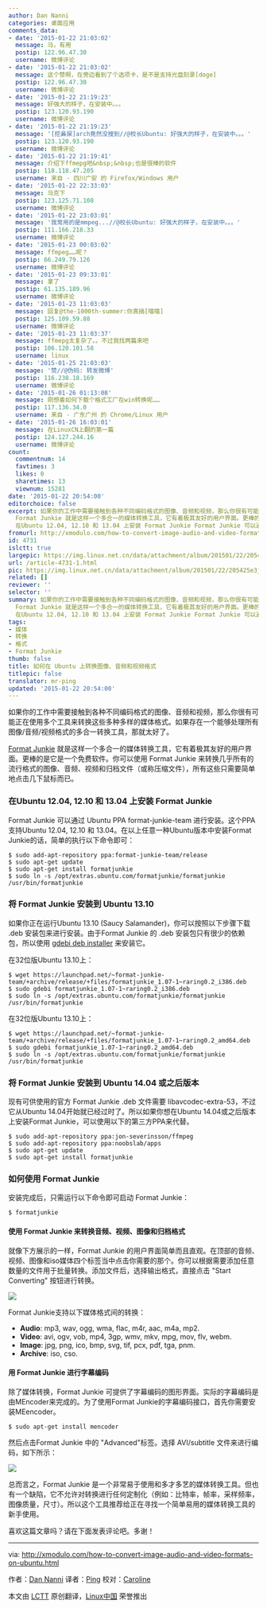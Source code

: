 ```yaml
---
author: Dan Nanni
categories: 桌面应用
comments_data:
- date: '2015-01-22 21:03:02'
  message: 马，有用
  postip: 122.96.47.30
  username: 微博评论
- date: '2015-01-22 21:03:02'
  message: 这个赞啊，在旁边看到了个选项卡，是不是支持光盘刻录[doge]
  postip: 122.96.47.30
  username: 微博评论
- date: '2015-01-22 21:19:23'
  message: 好强大的样子，在安装中。。。
  postip: 123.120.93.190
  username: 微博评论
- date: '2015-01-22 21:19:23'
  message: '[挖鼻屎]arch竟然没搜到//@校长Ubuntu: 好强大的样子，在安装中。。。'
  postip: 123.120.93.190
  username: 微博评论
- date: '2015-01-22 21:19:41'
  message: 介绍下ffmepg吧&nbsp;&nbsp;也是很棒的软件
  postip: 118.118.47.205
  username: 来自 - 四川广安 的 Firefox/Windows 用户
- date: '2015-01-22 22:33:03'
  message: 马克下
  postip: 123.125.71.108
  username: 微博评论
- date: '2015-01-22 23:03:01'
  message: '我常用的是mmpeg...//@校长Ubuntu: 好强大的样子，在安装中。。。'
  postip: 111.166.218.33
  username: 微博评论
- date: '2015-01-23 00:03:02'
  message: ffmpeg……呢？
  postip: 66.249.79.126
  username: 微博评论
- date: '2015-01-23 09:33:01'
  message: 拿了
  postip: 61.135.189.96
  username: 微博评论
- date: '2015-01-23 11:03:03'
  message: 回复@the-1000th-summer:你真搞[嘻嘻]
  postip: 125.109.59.88
  username: 微博评论
- date: '2015-01-23 11:03:37'
  message: ffmepg太复杂了。。不过我找两篇来吧
  postip: 106.120.101.58
  username: linux
- date: '2015-01-25 21:03:03'
  message: '赞//@伪码: 转发微博'
  postip: 116.238.18.169
  username: 微博评论
- date: '2015-01-26 01:13:08'
  message: 刚想着如何下载个格式工厂在win转换呢……
  postip: 117.136.34.0
  username: 来自 - 广东广州 的 Chrome/Linux 用户
- date: '2015-01-26 16:03:01'
  message: 在LinuxCN上翻的第一篇
  postip: 124.127.244.16
  username: 微博评论
count:
  commentnum: 14
  favtimes: 3
  likes: 0
  sharetimes: 13
  viewnum: 15281
date: '2015-01-22 20:54:00'
editorchoice: false
excerpt: 如果你的工作中需要接触到各种不同编码格式的图像、音频和视频，那么你很有可能正在使用多个工具来转换这些多种多样的媒体格式。如果存在一个能够处理所有图像/音频/视频格式的多合一转换工具，那就太好了。
  Format Junkie 就是这样一个多合一的媒体转换工具，它有着极其友好的用户界面。更棒的是它是一个免费软件。你可以使用 Format Junkie 来转换几乎所有的流行格式的图像、音频、视频和归档文件（或称压缩文件），所有这些只需要简单地点击几下鼠标而已。
  在Ubuntu 12.04, 12.10 和 13.04 上安装 Format Junkie Format Junkie 可以通
fromurl: http://xmodulo.com/how-to-convert-image-audio-and-video-formats-on-ubuntu.html
id: 4731
islctt: true
largepic: https://img.linux.net.cn/data/attachment/album/201501/22/205425e3jjqzsdjnv9natg.jpg
url: /article-4731-1.html
pic: https://img.linux.net.cn/data/attachment/album/201501/22/205425e3jjqzsdjnv9natg.jpg.thumb.jpg
related: []
reviewer: ''
selector: ''
summary: 如果你的工作中需要接触到各种不同编码格式的图像、音频和视频，那么你很有可能正在使用多个工具来转换这些多种多样的媒体格式。如果存在一个能够处理所有图像/音频/视频格式的多合一转换工具，那就太好了。
  Format Junkie 就是这样一个多合一的媒体转换工具，它有着极其友好的用户界面。更棒的是它是一个免费软件。你可以使用 Format Junkie 来转换几乎所有的流行格式的图像、音频、视频和归档文件（或称压缩文件），所有这些只需要简单地点击几下鼠标而已。
  在Ubuntu 12.04, 12.10 和 13.04 上安装 Format Junkie Format Junkie 可以通
tags:
- 媒体
- 转换
- 格式
- Format Junkie
thumb: false
title: 如何在 Ubuntu 上转换图像、音频和视频格式
titlepic: false
translator: mr-ping
updated: '2015-01-22 20:54:00'
---
```


如果你的工作中需要接触到各种不同编码格式的图像、音频和视频，那么你很有可能正在使用多个工具来转换这些多种多样的媒体格式。如果存在一个能够处理所有图像/音频/视频格式的多合一转换工具，那就太好了。


[Format Junkie](https://launchpad.net/format-junkie) 就是这样一个多合一的媒体转换工具，它有着极其友好的用户界面。更棒的是它是一个免费软件。你可以使用 Format Junkie 来转换几乎所有的流行格式的图像、音频、视频和归档文件（或称压缩文件），所有这些只需要简单地点击几下鼠标而已。


### 在Ubuntu 12.04, 12.10 和 13.04 上安装 Format Junkie


Format Junkie 可以通过 Ubuntu PPA format-junkie-team 进行安装。这个PPA支持Ubuntu 12.04, 12.10 和 13.04。在以上任意一种Ubuntu版本中安装Format Junkie的话，简单的执行以下命令即可：



```
$ sudo add-apt-repository ppa:format-junkie-team/release
$ sudo apt-get update
$ sudo apt-get install formatjunkie
$ sudo ln -s /opt/extras.ubuntu.com/formatjunkie/formatjunkie /usr/bin/formatjunkie

```

### 将 Format Junkie 安装到 Ubuntu 13.10


如果你正在运行Ubuntu 13.10 (Saucy Salamander)，你可以按照以下步骤下载 .deb 安装包来进行安装。由于Format Junkie 的 .deb 安装包只有很少的依赖包，所以使用 [gdebi deb installer](http://xmodulo.com/how-to-install-deb-file-with-dependencies.html) 来安装它。


在32位版Ubuntu 13.10上：



```
$ wget https://launchpad.net/~format-junkie-team/+archive/release/+files/formatjunkie_1.07-1~raring0.2_i386.deb
$ sudo gdebi formatjunkie_1.07-1~raring0.2_i386.deb
$ sudo ln -s /opt/extras.ubuntu.com/formatjunkie/formatjunkie /usr/bin/formatjunkie 

```

在32位版Ubuntu 13.10上：



```
$ wget https://launchpad.net/~format-junkie-team/+archive/release/+files/formatjunkie_1.07-1~raring0.2_amd64.deb
$ sudo gdebi formatjunkie_1.07-1~raring0.2_amd64.deb
$ sudo ln -s /opt/extras.ubuntu.com/formatjunkie/formatjunkie /usr/bin/formatjunkie 

```

### 将 Format Junkie 安装到 Ubuntu 14.04 或之后版本


现有可供使用的官方 Format Junkie .deb 文件需要 libavcodec-extra-53，不过它从Ubuntu 14.04开始就已经过时了。所以如果你想在Ubuntu 14.04或之后版本上安装Format Junkie，可以使用以下的第三方PPA来代替。



```
$ sudo add-apt-repository ppa:jon-severinsson/ffmpeg
$ sudo add-apt-repository ppa:noobslab/apps
$ sudo apt-get update
$ sudo apt-get install formatjunkie 

```

### 如何使用 Format Junkie


安装完成后，只需运行以下命令即可启动 Format Junkie：



```
$ formatjunkie 

```

#### 使用 Format Junkie 来转换音频、视频、图像和归档格式


就像下方展示的一样，Format Junkie 的用户界面简单而且直观。在顶部的音频、视频、图像和iso媒体四个标签当中点击你需要的那个。你可以根据需要添加任意数量的文件用于批量转换。添加文件后，选择输出格式，直接点击 "Start Converting" 按钮进行转换。


![](/data/attachment/album/201501/22/205425e3jjqzsdjnv9natg.jpg)


Format Junkie支持以下媒体格式间的转换：


* **Audio**: mp3, wav, ogg, wma, flac, m4r, aac, m4a, mp2.
* **Video**: avi, ogv, vob, mp4, 3gp, wmv, mkv, mpg, mov, flv, webm.
* **Image**: jpg, png, ico, bmp, svg, tif, pcx, pdf, tga, pnm.
* **Archive**: iso, cso.


#### 用 Format Junkie 进行字幕编码


除了媒体转换，Format Junkie 可提供了字幕编码的图形界面。实际的字幕编码是由MEncoder来完成的。为了使用Format Junkie的字幕编码接口，首先你需要安装MEencoder。



```
$ sudo apt-get install mencoder

```

然后点击Format Junkie 中的 "Advanced"标签。选择 AVI/subtitle 文件来进行编码，如下所示：


![](/data/attachment/album/201501/22/205428qkxjjjifj2vkkjm2.jpg)


总而言之，Format Junkie 是一个非常易于使用和多才多艺的媒体转换工具。但也有一个缺陷，它不允许对转换进行任何定制化（例如：比特率，帧率，采样频率，图像质量，尺寸）。所以这个工具推荐给正在寻找一个简单易用的媒体转换工具的新手使用。


喜欢这篇文章吗？请在下面发表评论吧。多谢！




---


via: <http://xmodulo.com/how-to-convert-image-audio-and-video-formats-on-ubuntu.html>


作者：[Dan Nanni](http://xmodulo.com/author/nanni) 译者：[Ping](https://github.com/mr-ping) 校对：[Caroline](https://github.com/carolinewuyan)


本文由 [LCTT](https://github.com/LCTT/TranslateProject) 原创翻译，[Linux中国](http://linux.cn/) 荣誉推出